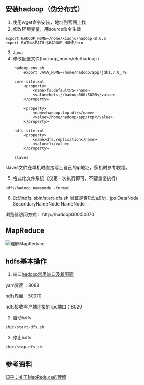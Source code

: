 ## 安装hadoop（伪分布式）
1. 使用wget命令安装，地址到官网上找
2. 修改环境变量，用source命令生效
```
export HADOOP_HOME=/home/xiaoju/hadoop-2.6.5
export PATH=$PATH:$HADOOP_HOME/bin
```
3. Java
4. 修改配置文件(hadoop_home/etc/hadoop)
```
	hadoop-env.sh
		export JAVA_HOME=/home/hadoop/app/jdk1.7.0_79

	core-site.xml
		<property>
	        <name>fs.defaultFS</name>
	        <value>hdfs://hadoop000:8020</value>
	    </property>

	    <property>
	        <name>hadoop.tmp.dir</name>
	        <value>/home/hadoop/app/tmp</value>
	    </property>

	hdfs-site.xml
		<property>
	        <name>dfs.replication</name>
	        <value>1</value>
	    </property>

	slaves
```
slaves文件在单机时直接写上自己的ip地址，多机时参考教程。

5. 格式化文件系统（仅第一次执行即可，不要重复执行）
```
hdfs/hadoop namenode -format
```

6. 启动hdfs: sbin/start-dfs.sh
验证是否启动成功：jps
	DataNode
	SecondaryNameNode
	NameNode

浏览器访问方式： http://hadoop000:50070

## MapReduce
![理解MapReduce](http://oyrpkn4bk.bkt.clouddn.com/MapReduce.jpg)

## hdfs基本操作
1. 端口[hadoop常用端口及其配置](http://www.aboutyun.com/thread-7513-1-1.html)

yarn界面：8088  

hdfs界面：50070  

hdfs接收客户端连接的rpc端口：8020

2. 启动hdfs
```
sbin/start-dfs.sh
```

3. 停止hdfs
```
sbin/stop-dfs.sh
```

## 参考资料
[知乎：关于MapReduce的理解](https://www.zhihu.com/question/23345991)
